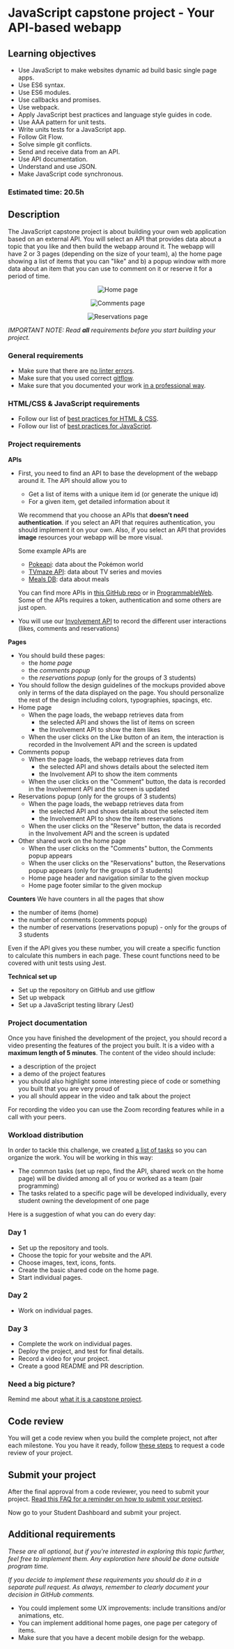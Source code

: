 # JavaScript capstone project - Your API-based webapp

## Learning objectives

- Use JavaScript to make websites dynamic ad build basic single page apps.
- Use ES6 syntax.
- Use ES6 modules.
- Use callbacks and promises.
- Use webpack.
- Apply JavaScript best practices and language style guides in code.
- Use AAA pattern for unit tests.
- Write units tests for a JavaScript app.
- Follow Git Flow.
- Solve simple git conflicts.
- Send and receive data from an API.
- Use API documentation.
- Understand and use JSON.
- Make JavaScript code synchronous.

### Estimated time: 20.5h

## Description

The JavaScript capstone project is about building your own web application based on an external API. You will select an API that provides data about a topic that you like and then build the webapp around it. The webapp will have 2 or 3 pages (depending on the size of your team), a) the home page showing a list of items that you can "like" and b) a popup window with more data about an item that you can use to comment on it or reserve it for a period of time.

<p align="center">
  <img src="./images/Home.png" alt="Home page" />
</p>

<p align="center">
  <img src="./images/Comments.png" alt="Comments page" />
</p>

<p align="center">
  <img src="./images/Reservations.png" alt="Reservations page" />
</p>

*IMPORTANT NOTE: Read **all** requirements before you start building your project.*

### General requirements

- Make sure that there are [no linter errors](https://github.com/microverseinc/linters-config).
- Make sure that you used correct [gitflow](TBD).
- Make sure that you documented your work [in a professional way](https://github.com/microverseinc/curriculum-transversal-skills/blob/main/documentation/articles/professional_repo_rules.md).

### HTML/CSS & JavaScript requirements

- Follow our list of [best practices for HTML & CSS](https://github.com/microverseinc/curriculum-html-css/blob/main/articles/html_css_best_practices.md).
- Follow our list of [best practices for JavaScript](https://github.com/microverseinc/curriculum-html-css/blob/main/articles/javascript_best_practices.md).

### Project requirements

**APIs**
- First, you need to find an API to base the development of the webapp around it. The API should allow you to
  - Get a list of items with a unique item id (or generate the unique id)
  - For a given item, get detailed information about it
  
  We recommend that you choose an APIs that **doesn't need authentication**. if you select an API that requires authentication, you should implement it on your own. Also, if you select an API that provides **image** resources your webapp will be more visual.

  Some example APIs are
  - [Pokeapi](https://pokeapi.co/): data about the Pokémon world
  - [TVmaze API](https://www.tvmaze.com/api): data about TV series and movies
  - [Meals DB](https://www.themealdb.com/api.php): data about meals

  You can find more APIs in [this GitHub repo](https://github.com/public-apis/public-apis) or in [ProgrammableWeb](https://www.programmableweb.com/category/all/apis). Some of the APIs requires a token, authentication and some others are just open.
- You will use our [Involvement API](https://www.notion.so/microverse/Involvement-API-869e60b5ad104603aa6db59e08150270) to record the different user interactions (likes, comments and reservations)

**Pages**
- You should build these pages:
  - the *home page*
  - the *comments popup*
  - the *reservations popup* (only for the groups of 3 students)
- You should follow the design guidelines of the mockups provided above only in terms of the data displayed on the page. You should personalize the rest of the design including colors, typographies, spacings, etc.
- Home page
  - When the page loads, the webapp retrieves data from 
    - the selected API and shows the list of items on screen
    - the Involvement API to show the item likes
  - When the user clicks on the Like button of an item, the interaction is recorded in the Involvement API and the screen is updated
- Comments popup
  - When the page loads, the webapp retrieves data from
    - the selected API and shows details about the selected item
    - the Involvement API to show the item comments
  - When the user clicks on the "Comment" button, the data is recorded in the Involvement API and the screen is updated
- Reservations popup (only for the groups of 3 students)
  - When the page loads, the webapp retrieves data from
    - the selected API and shows details about the selected item
    - the Involvement API to show the item reservations
  - When the user clicks on the "Reserve" button, the data is recorded in the Involvement API and the screen is updated
- Other shared work on the home page
  - When the user clicks on the "Comments" button, the Comments popup appears
  - When the user clicks on the "Reservations" button, the Reservations popup appears (only for the groups of 3 students)
  - Home page header and navigation similar to the given mockup
  - Home page footer similar to the given mockup

**Counters**
We have counters in all the pages that show
- the number of items (home)
- the number of comments (comments popup)
- the number of reservations (reservations popup) - only for the groups of 3 students

Even if the API gives you these number, you will create a specific function to calculate this numbers in each page. These count functions need to be covered with unit tests using Jest.


**Technical set up**
- Set up the repository on GitHub and use gitflow
- Set up webpack
- Set up a JavaScript testing library (Jest)

### Project documentation

Once you have finished the development of the project, you should record a video presenting the features of the project you built. It is a video with a **maximum length of 5 minutes**. The content of the video should include:

- a description of the project
- a demo of the project features
- you should also highlight some interesting piece of code or something you built that you are very proud of
- you all should appear in the video and talk about the project

For recording the video you can use the Zoom recording features while in a call with your peers.

### Workload distribution

In order to tackle this challenge, we created [a list of tasks](TBD) so you can organize the work. You will be working in this way:
- The common tasks (set up repo, find the API, shared work on the home page) will be divided among all of you or worked as a team (pair programming)
- The tasks related to a specific page will be developed individually, every student owning the development of one page

Here is a suggestion of what you can do every day:

### Day 1

- Set up the repository and tools.
- Choose the topic for your website and the API.
- Choose images, text, icons, fonts.
- Create the basic shared code on the home page.
- Start individual pages.

### Day 2

- Work on individual pages.

### Day 3

- Complete the work on individual pages.
- Deploy the project, and test for final details.
- Record a video for your project.
- Create a good README and PR description.

### Need a big picture?

Remind me about [what it is a capstone project](TBD).

## Code review

You will get a code review when you build the complete project, not after each milestone. You you have it ready, follow [these steps](https://github.com/microverseinc/curriculum-transversal-skills/blob/main/code-review/articles/how_to_ask_for_a_code_review.md) to request a code review of your project.

## Submit your project

After the final approval from a code reviewer, you need to submit your project.
[Read this FAQ for a reminder on how to submit your project](https://microverse.zendesk.com/hc/en-us/articles/360061344234).

Now go to your Student Dashboard and submit your project.

## Additional requirements

*These are all optional, but if you're interested in exploring this topic further, feel free to implement them. Any exploration here should be done outside program time.*

*If you decide to implement these requirements you should do it in a separate pull request. As always, remember to clearly document your decision in GitHub comments.*

- You could implement some UX improvements: include transitions and/or animations, etc.
- You can implement additional home pages, one page per category of items.
- Make sure that you have a decent mobile design for the webapp.
